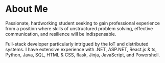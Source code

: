 # About Me
Passionate, hardworking student seeking to gain professional experience from a position where skills of unstructured problem solving, effective communication, and resilience will be indispensable.

Full-stack developer particularly intrigued by the IoT and distributed systems. I have extensive experience with .NET, ASP.NET, React.js & ts, Python, Java, SQL, HTML & CSS, flask, Jinja, JavaScript, and Powershell.
